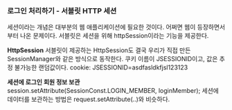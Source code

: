 ### 로그인 처리하기 - 서블릿 HTTP 세션
세션이라는 개념은 대부분의 웹 애플리케이션에 필요한 것이다. 어쩌면 웹이 등장하면서 부터 나온 문제이다.
서블릿은 세션을 위해 httpSession이라는 기능을 제공한다.

**HttpSession**
서블릿이 제공하는 HttpSession도 결국 우리가 직접 만든 SessionManager와 같은 방식으로 동작한다.
쿠키 이름이 JSESSIONID이고, 값은 추정 불가능한 랜덤값이다.
cookie: JSESSIONID=asdfasldkfjsl123123

**세션에 로그인 회원 정보 보관**
session.setAttribute(SessionConst.LOGIN_MEMBER, loginMember);
세션에 데이터를 보관하는 방법은 request.setAttribute(..)와 비슷하다.

